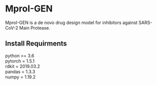 # MproI-GEN

MproI-GEN is a de novo drug design model for inhibitors against SARS-CoV-2 Main Protease.

## Install Requirments
python >= 3.6<br/>
pytorch = 1.5.1<br/>
rdkit = 2019.03.2<br/>
pandas = 1.3.3<br/>
numpy = 1.19.2<br/>
